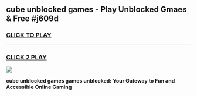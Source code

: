 
## cube unblocked games - Play Unblocked Gmaes & Free #j609d
<h3>
<a href="https://premium.freeplayer.one?title=cube_unblocked_games&ref=01M">CLICK TO PLAY</a></h3>
<hr>

<h3>
<a href="https://premium.freeplayer.one?title=cube_unblocked_games&ref=01M">CLICK 2 PLAY</a>
  
</h3>

<a href="https://premium.freeplayer.one?title=cube_unblocked_games&ref=01M"><img src="https://clearcache.store/games.png"></a>


**cube unblocked games games unblocked: Your Gateway to Fun and Accessible Online Gaming**
